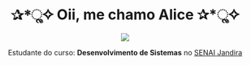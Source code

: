 
<h1 align="center"> ✰*ૢ✧ Oii, me chamo Alice ✰*ૢ✧ </h1>

<div style="display: inline_block" align="center">

<img src="https://i.pinimg.com/originals/41/f7/3d/41f73d19e823a2bfb6b19d562feaebb3.gif">

Estudante do curso: **Desenvolvimento de Sistemas** no [SENAI Jandira](https://jandira.sp.senai.br/)
